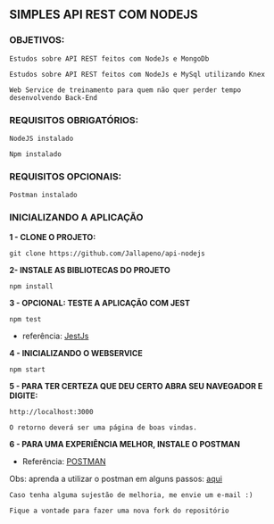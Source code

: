 ## SIMPLES API REST COM NODEJS

### OBJETIVOS:

``` Estudos sobre API REST feitos com NodeJs e MongoDb ```

``` Estudos sobre API REST feitos com NodeJs e MySql utilizando Knex ```

``` Web Service de treinamento para quem não quer perder tempo desenvolvendo Back-End ```

### REQUISITOS OBRIGATÓRIOS:

``` NodeJS instalado ```

``` Npm instalado ```

### REQUISITOS OPCIONAIS:

``` Postman instalado ```

### INICIALIZANDO A APLICAÇÃO

**1 - CLONE O PROJETO:**

``` git clone https://github.com/Jallapeno/api-nodejs ```

**2- INSTALE AS BIBLIOTECAS DO PROJETO**

```	npm install ```

**3 - OPCIONAL: TESTE A APLICAÇÃO COM JEST**

``` npm test ```

* referência: <a href="https://jestjs.io/pt-BR/">JestJs</a>

**4 - INICIALIZANDO O WEBSERVICE**

``` npm start ```

**5 - PARA TER CERTEZA QUE DEU CERTO ABRA SEU NAVEGADOR E DIGITE:**

``` http://localhost:3000 ```

``` O retorno deverá ser uma página de boas vindas. ```

**6 - PARA UMA EXPERIÊNCIA MELHOR, INSTALE O POSTMAN**

* Referência: <a href="https://www.getpostman.com/">POSTMAN</a>

Obs: aprenda a utilizar o postman em alguns passos: <a href="https://github.com/Jallapeno/api-nodejs/blob/master/POSTMAN.MD">aqui</a>


``` Caso tenha alguma sujestão de melhoria, me envie um e-mail :) ```

``` Fique a vontade para fazer uma nova fork do repositório ```

